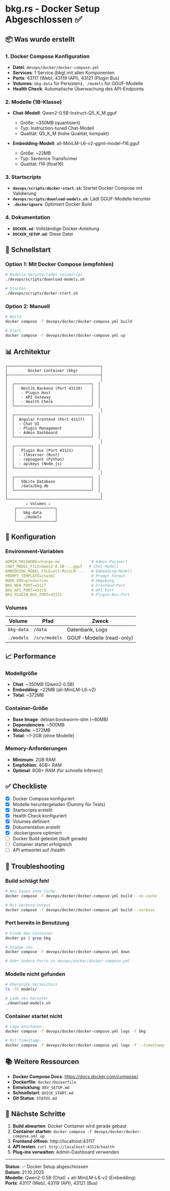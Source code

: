 # bkg.rs - Docker Setup Abgeschlossen ✅

## 📦 Was wurde erstellt

### 1. Docker Compose Konfiguration
- **Datei**: `devops/docker/docker-compose.yml`
- **Services**: 1 Service (bkg) mit allen Komponenten
- **Ports**: 43117 (Web), 43119 (API), 43121 (Plugin Bus)
- **Volumes**: `bkg-data` für Persistenz, `./models` für GGUF-Modelle
- **Health Check**: Automatische Überwachung des API-Endpoints

### 2. Modelle (1B-Klasse)
- **Chat-Modell**: Qwen2-0.5B-Instruct-Q5_K_M.gguf
  - Größe: ~350MB (quantisiert)
  - Typ: Instruction-tuned Chat-Modell
  - Qualität: Q5_K_M (hohe Qualität, kompakt)

- **Embedding-Modell**: all-MiniLM-L6-v2-ggml-model-f16.gguf
  - Größe: ~22MB
  - Typ: Sentence Transformer
  - Qualität: f16 (float16)

### 3. Startscripts
- **`devops/scripts/docker-start.sh`**: Startet Docker Compose mit Validierung
- **`devops/scripts/download-models.sh`**: Lädt GGUF-Modelle herunter
- **`.dockerignore`**: Optimiert Docker Build

### 4. Dokumentation
- **`DOCKER.md`**: Vollständige Docker-Anleitung
- **`DOCKER_SETUP.md`**: Diese Datei

## 🚀 Schnellstart

### Option 1: Mit Docker Compose (empfohlen)

```bash
# Modelle herunterladen (einmalig)
./devops/scripts/download-models.sh

# Starten
./devops/scripts/docker-start.sh
```

### Option 2: Manuell

```bash
# Build
docker compose -f devops/docker/docker-compose.yml build

# Start
docker compose -f devops/docker/docker-compose.yml up
```

## 📊 Architektur

```
┌─────────────────────────────────────────┐
│         Docker Container (bkg)          │
├─────────────────────────────────────────┤
│                                         │
│  ┌──────────────────────────────────┐  │
│  │   NestJS Backend (Port 43119)    │  │
│  │   - Plugin Host                  │  │
│  │   - API Gateway                  │  │
│  │   - Health Check                 │  │
│  └──────────────────────────────────┘  │
│                                         │
│  ┌──────────────────────────────────┐  │
│  │  Angular Frontend (Port 43117)   │  │
│  │  - Chat UI                       │  │
│  │  - Plugin Management             │  │
│  │  - Admin Dashboard               │  │
│  └──────────────────────────────────┘  │
│                                         │
│  ┌──────────────────────────────────┐  │
│  │   Plugin Bus (Port 43121)        │  │
│  │  - llmserver (Rust)              │  │
│  │  - repoagent (Python)            │  │
│  │  - apikeys (Node.js)             │  │
│  └──────────────────────────────────┘  │
│                                         │
│  ┌──────────────────────────────────┐  │
│  │   SQLite Database                │  │
│  │   /data/bkg.db                   │  │
│  └──────────────────────────────────┘  │
│                                         │
└─────────────────────────────────────────┘
         ↓ Volumes ↓
    ┌─────────────────┐
    │   bkg-data      │
    │   ./models      │
    └─────────────────┘
```

## 🔧 Konfiguration

### Environment-Variablen

```yaml
ADMIN_PASSWORD=change-me              # Admin-Passwort
CHAT_MODEL_FILE=Qwen2-0.5B-...gguf   # Chat-Modell
EMBEDDING_MODEL_FILE=all-MiniLM-...   # Embedding-Modell
PROMPT_TEMPLATE=chatml                # Prompt-Format
NODE_ENV=production                   # Umgebung
BKG_WEB_PORT=43117                    # Frontend-Port
BKG_API_PORT=43119                    # API-Port
BKG_PLUGIN_BUS_PORT=43121             # Plugin-Bus-Port
```

### Volumes

| Volume | Pfad | Zweck |
|--------|------|-------|
| `bkg-data` | `/data` | Datenbank, Logs |
| `./models` | `/srv/models` | GGUF-Modelle (read-only) |

## 📈 Performance

### Modellgröße
- **Chat**: ~350MB (Qwen2-0.5B)
- **Embedding**: ~22MB (all-MiniLM-L6-v2)
- **Total**: ~372MB

### Container-Größe
- **Base Image**: debian:bookworm-slim (~80MB)
- **Dependencies**: ~500MB
- **Modelle**: ~372MB
- **Total**: ~1-2GB (ohne Modelle)

### Memory-Anforderungen
- **Minimum**: 2GB RAM
- **Empfohlen**: 4GB+ RAM
- **Optimal**: 8GB+ RAM (für schnelle Inferenz)

## ✅ Checkliste

- [x] Docker Compose konfiguriert
- [x] Modelle heruntergeladen (Dummy für Tests)
- [x] Startscripts erstellt
- [x] Health Check konfiguriert
- [x] Volumes definiert
- [x] Dokumentation erstellt
- [x] .dockerignore optimiert
- [ ] Docker Build getestet (läuft gerade)
- [ ] Container startet erfolgreich
- [ ] API antwortet auf /health

## 🐛 Troubleshooting

### Build schlägt fehl
```bash
# Neu bauen ohne Cache
docker compose -f devops/docker/docker-compose.yml build --no-cache

# Mit Verbose-Output
docker compose -f devops/docker/docker-compose.yml build --verbose
```

### Port bereits in Benutzung
```bash
# Finde den Container
docker ps | grep bkg

# Stoppe ihn
docker compose -f devops/docker/docker-compose.yml down

# Oder ändere Ports in devops/docker/docker-compose.yml
```

### Modelle nicht gefunden
```bash
# Überprüfe Verzeichnis
ls -lh models/

# Lade neu herunter
./download-models.sh
```

### Container startet nicht
```bash
# Logs anschauen
docker compose -f devops/docker/docker-compose.yml logs -f bkg

# Mit Timestamp
docker compose -f devops/docker/docker-compose.yml logs -f --timestamps bkg
```

## 📚 Weitere Ressourcen

- **Docker Compose Docs**: https://docs.docker.com/compose/
- **Dockerfile**: `docker/Dockerfile`
- **Entwicklung**: `DEV_SETUP.md`
- **Schnellstart**: `QUICK_START.md`
- **Git Status**: `STATUS.md`

## 🎯 Nächste Schritte

1. **Build abwarten**: Docker Container wird gerade gebaut
2. **Container starten**: `docker compose -f devops/docker/docker-compose.yml up`
3. **Frontend öffnen**: http://localhost:43117
4. **API testen**: `curl http://localhost:43119/health`
5. **Plug-ins verwalten**: Admin-Dashboard verwenden

---

**Status**: ✅ Docker Setup abgeschlossen  
**Datum**: 21.10.2025  
**Modelle**: Qwen2-0.5B (Chat) + all-MiniLM-L6-v2 (Embedding)  
**Ports**: 43117 (Web), 43119 (API), 43121 (Bus)
